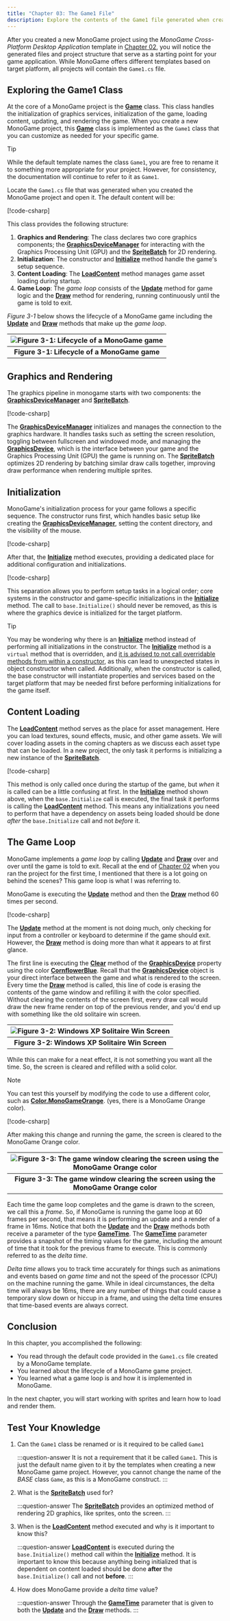 ```yaml
---
title: "Chapter 03: The Game1 File"
description: Explore the contents of the Game1 file generated when creating a new MonoGame project.
---
```


After you created a new MonoGame project using the *MonoGame Cross-Platform Desktop Application* template in [Chapter 02](../02_getting_started/index.md#creating-your-first-monogame-application), you will notice the generated files and project structure that serve as a starting point for your game application.  While MonoGame offers different templates based on target platform, all projects will contain the `Game1.cs` file.

## Exploring the Game1 Class

At the core of a MonoGame project is the [**Game**](xref:Microsoft.Xna.Framework.Game) class.  This class handles the initialization of graphics services, initialization of the game, loading content, updating, and rendering the game.  When you create a new MonoGame project, this [**Game**](xref:Microsoft.Xna.Framework.Game) class is implemented as the `Game1` class that you can customize as needed for your specific game.

> [!TIP]
> While the default template names the class `Game1`, you are free to rename it to something more appropriate for your project.  However, for consistency, the documentation will continue to refer to it as `Game1`.

Locate the `Game1.cs` file that was generated when you created the MonoGame project and open it.  The default content will be:

[!code-csharp[](./snippets/game1.cs)]

This class provides the following structure:

1. **Graphics and Rendering**: The class declares two core graphics components; the [**GraphicsDeviceManager**](xref:Microsoft.Xna.Framework.GraphicsDeviceManager) for interacting with the Graphics Processing Unit (GPU) and the [**SpriteBatch**](xref:Microsoft.Xna.Framework.Graphics.SpriteBatch) for 2D rendering.
2. **Initialization**: The constructor and [**Initialize**](xref:Microsoft.Xna.Framework.Game.Initialize) method handle the game's setup sequence.
3. **Content Loading**: The [**LoadContent**](xref:Microsoft.Xna.Framework.Game.LoadContent) method manages game asset loading during startup.
4. **Game Loop**: The *game loop* consists of the [**Update**](xref:Microsoft.Xna.Framework.Game.Update(Microsoft.Xna.Framework.GameTime)) method for game logic and the [**Draw**](xref:Microsoft.Xna.Framework.Game.Draw(Microsoft.Xna.Framework.GameTime)) method for rendering, running continuously until the game is told to exit.

*Figure 3-1* below shows the lifecycle of a MonoGame game including the [**Update**](xref:Microsoft.Xna.Framework.Game.Update(Microsoft.Xna.Framework.GameTime)) and [**Draw**](xref:Microsoft.Xna.Framework.Game.Draw(Microsoft.Xna.Framework.GameTime)) methods that make up the *game loop*.

| ![Figure 3-1: Lifecycle of a MonoGame game](./images/monogame-lifecycle.png) |
| :--------------------------------------------------------------------------: |
|                 **Figure 3-1: Lifecycle of a MonoGame game**                 |

## Graphics and Rendering

The graphics pipeline in monogame starts with two components: the [**GraphicsDeviceManager**](xref:Microsoft.Xna.Framework.GraphicsDeviceManager) and [**SpriteBatch**](xref:Microsoft.Xna.Framework.Graphics.SpriteBatch).

[!code-csharp[](./snippets/game1.cs?start=9&end=10)]

The [**GraphicsDeviceManager**](xref:Microsoft.Xna.Framework.GraphicsDeviceManager) initializes and manages the connection to the graphics hardware.  It handles tasks such as setting the screen resolution, toggling between fullscreen and windowed mode, and managing the [**GraphicsDevice**](xref:Microsoft.Xna.Framework.Graphics.GraphicsDevice), which is the interface between your game and the Graphics Processing Unit (GPU) the game is running on. The [**SpriteBatch**](xref:Microsoft.Xna.Framework.Graphics.SpriteBatch) optimizes 2D rendering by batching similar draw calls together, improving draw performance when rendering multiple sprites.

## Initialization

MonoGame's initialization process for your game follows a specific sequence.  The constructor runs first, which handles basic setup like creating the [**GraphicsDeviceManager**](xref:Microsoft.Xna.Framework.GraphicsDeviceManager), setting the content directory, and the visibility of the mouse.

[!code-csharp[](./snippets/game1.cs?start=12&end=17)]

After that, the [**Initialize**](xref:Microsoft.Xna.Framework.Game.Initialize) method executes, providing a dedicated place for additional configuration and initializations.

[!code-csharp[](./snippets/game1.cs?start=19&end=22)]

This separation allows you to perform setup tasks in a logical order; core systems in the constructor and game-specific initializations in the [**Initialize**](xref:Microsoft.Xna.Framework.Game.Initialize) method.  The call to `base.Initialize()` should never be removed, as this is where the graphics device is initialized for the target platform.

> [!TIP]
> You may be wondering why there is an [**Initialize**](xref:Microsoft.Xna.Framework.Game.Initialize) method instead of performing all initializations in the constructor.  The [**Initialize**](xref:Microsoft.Xna.Framework.Game.Initialize) method is a `virtual` method that is overridden, and [it is advised to not call overridable methods from within a constructor](https://learn.microsoft.com/en-us/dotnet/fundamentals/code-analysis/quality-rules/ca2214), as this can lead to unexpected states in object constructor when called.  Additionally, when the constructor is called, the base constructor will instantiate properties and services based on the target platform that may be needed first before performing initializations for the game itself.

## Content Loading

The [**LoadContent**](xref:Microsoft.Xna.Framework.Game.LoadContent) method serves as the place for asset management. Here you can load textures, sound effects, music, and other game assets.  We will cover loading assets in the coming chapters as we discuss each asset type that can be loaded.  In a new project, the only task it performs is initializing a new instance of the [**SpriteBatch**](xref:Microsoft.Xna.Framework.Graphics.SpriteBatch).

[!code-csharp[](./snippets/game1.cs?start=24&end=27)]

This method is only called once during the startup of the game, but *when* it is called can be a little confusing at first.  In the [**Initialize**](xref:Microsoft.Xna.Framework.Game.Initialize) method shown above, when the `base.Initialize` call is executed, the final task it performs is calling the [**LoadContent**](xref:Microsoft.Xna.Framework.Game.LoadContent) method.  This means any initializations you need to perform that have a dependency on assets being loaded should be done *after* the `base.Initialize` call and not *before* it.

## The Game Loop

MonoGame implements a *game loop* by calling [**Update**](xref:Microsoft.Xna.Framework.Game.Update(Microsoft.Xna.Framework.GameTime)) and [**Draw**](xref:Microsoft.Xna.Framework.Game.Draw(Microsoft.Xna.Framework.GameTime)) over and over until the game is told to exit. Recall at the end of [Chapter 02](../02_getting_started/index.md#creating-your-first-monogame-application) when you ran the project for the first time, I mentioned that there is a lot going on behind the scenes? This game loop is what I was referring to.

MonoGame is executing the [**Update**](xref:Microsoft.Xna.Framework.Game.Update(Microsoft.Xna.Framework.GameTime)) method and then the [**Draw**](xref:Microsoft.Xna.Framework.Game.Draw(Microsoft.Xna.Framework.GameTime)) method 60 times per second.

[!code-csharp[](./snippets/game1.cs?start=29&end=42)]

The [**Update**](xref:Microsoft.Xna.Framework.Game.Update(Microsoft.Xna.Framework.GameTime)) method at the moment is not doing much, only checking for input from a controller or keyboard to determine if the game should exit. However, the [**Draw**](xref:Microsoft.Xna.Framework.Game.Draw(Microsoft.Xna.Framework.GameTime)) method is doing more than what it appears to at first glance.

The first line is executing the [**Clear**](xref:Microsoft.Xna.Framework.Graphics.GraphicsDevice.Clear(Microsoft.Xna.Framework.Color)) method of the [**GraphicsDevice**](xref:Microsoft.Xna.Framework.Graphics.GraphicsDevice) property using the color [**CornflowerBlue**](xref:Microsoft.Xna.Framework.Color.CornflowerBlue). Recall that the [**GraphicsDevice**](xref:Microsoft.Xna.Framework.Graphics.GraphicsDevice) object is your direct interface between the game and what is rendered to the screen. Every time the [**Draw**](xref:Microsoft.Xna.Framework.Game.Draw(Microsoft.Xna.Framework.GameTime)) method is called, this line of code is erasing the contents of the game window and refilling it with the color specified. Without clearing the contents of the screen first, every draw call would draw the new frame render on top of the previous render, and you'd end up with something like the old solitaire win screen.

| ![Figure 3-2: Windows XP Solitaire Win Screen](./images/solitaire.webp) |
| :---------------------------------------------------------------------: |
|             **Figure 3-2: Windows XP Solitaire Win Screen**             |

While this can make for a neat effect, it is not something you want all the time. So, the screen is cleared and refilled with a solid color.

> [!NOTE]
> You can test this yourself by modifying the code to use a different color, such as [**Color.MonoGameOrange**](xref:Microsoft.Xna.Framework.Color.MonoGameOrange). (yes, there is a MonoGame Orange color).
>
> [!code-csharp[](./snippets/draw.cs?highlight=3)]
>
> After making this change and running the game, the screen is cleared to the MonoGame Orange color.
>
> | ![Figure 3-3: The game window clearing the screen using the MonoGame Orange color](./images/monogame-orange.png) |
> | :--------------------------------------------------------------------------------------------------------------: |
> |               **Figure 3-3: The game window clearing the screen using the MonoGame Orange color**                |

Each time the game loop completes and the game is drawn to the screen, we call this a *frame*. So, if MonoGame is running the game loop at 60 frames per second, that means it is performing an update and a render of a frame in 16ms. Notice that both the [**Update**](xref:Microsoft.Xna.Framework.Game.Update(Microsoft.Xna.Framework.GameTime)) and the [**Draw**](xref:Microsoft.Xna.Framework.Game.Draw(Microsoft.Xna.Framework.GameTime)) methods both receive a parameter of the type [**GameTime**](xref:Microsoft.Xna.Framework.GameTime). The [**GameTime**](xref:Microsoft.Xna.Framework.GameTime) parameter provides a snapshot of the timing values for the game, including the amount of time that it took for the previous frame to execute. This is commonly referred to as the *delta time*.

*Delta time* allows you to track time accurately for things such as animations and events based on *game time* and not the speed of the processor (CPU) on the machine running the game. While in ideal circumstances, the delta time will always be 16ms, there are any number of things that could cause a temporary slow down or hiccup in a frame, and using the delta time ensures that time-based events are always correct.

## Conclusion

In this chapter, you accomplished the following:

- You read through the default code provided in the `Game1.cs` file created by a MonoGame template.
- You learned about the lifecycle of a MonoGame game project.
- You learned what a game loop is and how it is implemented in MonoGame.

In the next chapter, you will start working with sprites and learn how to load and render them.

## Test Your Knowledge

1. Can the `Game1` class be renamed or is it required to be called `Game1`

    :::question-answer
    It is not a requirement that it be called `Game1`.  This is just the default name given to it by the templates when creating a new MonoGame game project.  However, you cannot change the name of the *BASE* class `Game`, as this is a MonoGame construct.
    :::

2. What is the [**SpriteBatch**](xref:Microsoft.Xna.Framework.Graphics.SpriteBatch) used for?

    :::question-answer
    The [**SpriteBatch**](xref:Microsoft.Xna.Framework.Graphics.SpriteBatch) provides an optimized method of rendering 2D graphics, like sprites, onto the screen.
    :::

3. When is the [**LoadContent**](xref:Microsoft.Xna.Framework.Game.LoadContent) method executed and why is it important to know this?

    :::question-answer
    [**LoadContent**](xref:Microsoft.Xna.Framework.Game.LoadContent) is executed during the `base.Initialize()` method call within the [**Initialize**](xref:Microsoft.Xna.Framework.Game.Initialize) method.  It is important to know this because anything being initialized that is dependent on content loaded should be done **after** the `base.Initialize()` call and not **before**.
    :::

4. How does MonoGame provide a *delta time* value?

    :::question-answer
    Through the [**GameTime**](xref:Microsoft.Xna.Framework.GameTime) parameter that is given to both the [**Update**](xref:Microsoft.Xna.Framework.Game.Update(Microsoft.Xna.Framework.GameTime)) and the [**Draw**](xref:Microsoft.Xna.Framework.Game.Draw(Microsoft.Xna.Framework.GameTime)) methods.
    :::
